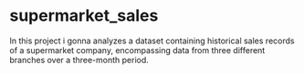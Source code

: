 # supermarket_sales
In this project i gonna analyzes a dataset containing historical sales records of a supermarket company, encompassing data from three different branches over a three-month period. 
